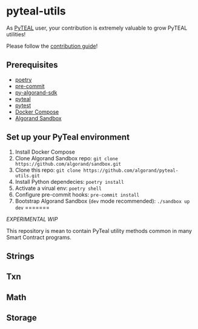 # pyteal-utils
As [PyTEAL](https://github.com/algorand/pyteal) user, your contribution is extremely valuable to grow PyTEAL utilities!

Please follow the [contribution guide](https://github.com/algorand/pyteal-utils/blob/main/CONTRIBUTING.md)!

## Prerequisites
- [poetry](https://python-poetry.org/)
- [pre-commit](https://pre-commit.com/)
- [py-algorand-sdk](https://github.com/algorand/py-algorand-sdk)
- [pyteal](https://github.com/algorand/pyteal)
- [pytest](https://docs.pytest.org/)
- [Docker Compose](https://docs.docker.com/compose/install/)
- [Algorand Sandbox](https://github.com/algorand/sandbox)

## Set up your PyTeal environment
1. Install Docker Compose
2. Clone Algorand Sandbox repo: `git clone https://github.com/algorand/sandbox.git`
3. Clone this repo: `git clone https://github.com/algorand/pyteal-utils.git`
4. Install Python dependecies: `poetry install`
5. Activate a virual env: `poetry shell`
6. Configure pre-commit hooks: `pre-commit install`
7. Bootstrap Algorand Sandbox (`dev` mode recommended): `./sandbox up dev`
=======

*EXPERIMENTAL* *WIP*

This repository is mean to contain PyTeal utility methods common in many Smart Contract programs.

## Strings

## Txn

## Math

## Storage


